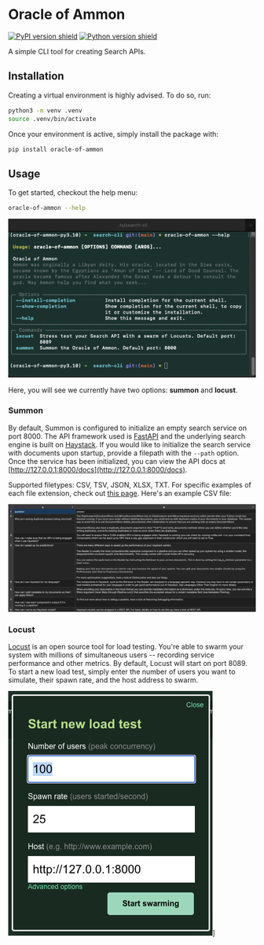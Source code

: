 # Oracle of Ammon

[![PyPI version shield](https://img.shields.io/pypi/v/oracle-of-ammon?style=flat-square)](https://pypi.org/project/oracle-of-ammon/)
[![Python version shield](https://img.shields.io/pypi/pyversions/oracle-of-ammon?style=flat-square)](https://pypi.org/project/oracle-of-ammon/)

A simple CLI tool for creating Search APIs.

## Installation

Creating a virtual environment is highly advised. To do so, run:

```bash
python3 -m venv .venv
source .venv/bin/activate
```

Once your environment is active, simply install the package with:

```bash
pip install oracle-of-ammon
```

## Usage

To get started, checkout the help menu:

```bash
oracle-of-ammon --help
```

![Image of oracle-of-ammon cli help documentaiton](images/oracle-of-ammon-help.png)

Here, you will see we currently have two options: **summon** and **locust**.

### Summon

By default, Summon is configured to initialize an empty search service on port 8000. The API framework used is [FastAPI](https://fastapi.tiangolo.com/) and the underlying search engine is built on [Haystack](https://docs.haystack.deepset.ai/). If you would like to initialize the search service with documents upon startup, provide a filepath with the `--path` option. Once the service has been initialized, you can view the API docs at [http://127.0.0.1:8000/docs](http://127.0.0.1:8000/docs).

Supported filetypes: CSV, TSV, JSON, XLSX, TXT. For specific examples of each file extension, check out [this page](https://github.com/kmcleste/oracle-of-ammon/tree/main/oracle_of_ammon/data). Here's an example CSV file:

[![Image of document format](images/haystack-faq.png)](https://docs.haystack.deepset.ai/docs/faq)

### Locust

[Locust](https://locust.io/) is an open source tool for load testing. You're able to swarm your system with millions of simultaneous users -- recording service performance and other metrics. By default, Locust will start on port 8089. To start a new load test, simply enter the number of users you want to simulate, their spawn rate, and the host address to swarm.

[![Image of locust config](image/../images/locust-config.png)](https://locust.io)]
